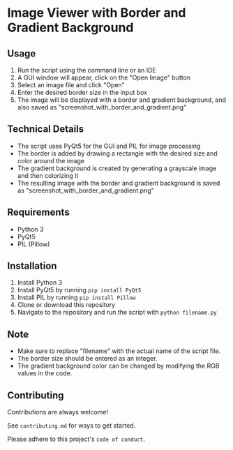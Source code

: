 # Image Viewer with Border and Gradient Background

## Usage

1. Run the script using the command line or an IDE
2. A GUI window will appear, click on the "Open Image" button
3. Select an image file and click "Open"
4. Enter the desired border size in the input box
5. The image will be displayed with a border and gradient background, and also saved as "screenshot_with_border_and_gradient.png"

## Technical Details

- The script uses PyQt5 for the GUI and PIL for image processing
- The border is added by drawing a rectangle with the desired size and color around the image
- The gradient background is created by generating a grayscale image and then colorizing it
- The resulting image with the border and gradient background is saved as "screenshot_with_border_and_gradient.png"

## Requirements

- Python 3
- PyQt5
- PIL (Pillow)

## Installation

1. Install Python 3
2. Install PyQt5 by running `pip install PyQt5`
3. Install PIL by running `pip install Pillow`
4. Clone or download this repository
5. Navigate to the repository and run the script with `python filename.py`

## Note

- Make sure to replace "filename" with the actual name of the script file.
- The border size should be entered as an integer.
- The gradient background color can be changed by modifying the RGB values in the code.

## Contributing

Contributions are always welcome!

See `contributing.md` for ways to get started.

Please adhere to this project's `code of conduct`.
